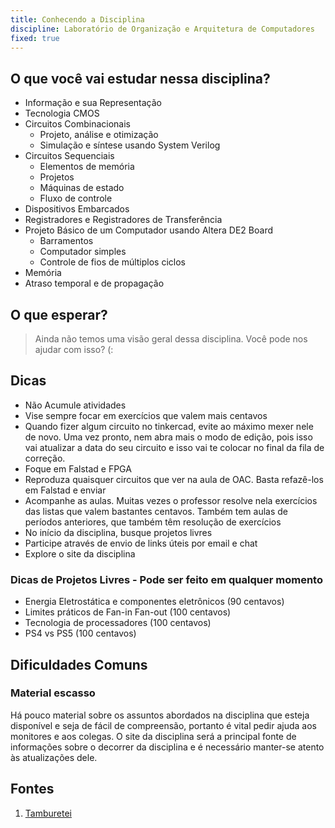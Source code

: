 ```yaml
---
title: Conhecendo a Disciplina
discipline: Laboratório de Organização e Arquitetura de Computadores 
fixed: true
---
```



## O que você vai estudar nessa disciplina?

- Informação e sua Representação 
- Tecnologia CMOS
- Circuitos Combinacionais
    - Projeto, análise e otimização 
    - Simulação e síntese usando System Verilog
- Circuitos Sequenciais 
    - Elementos de memória
    - Projetos
    - Máquinas de estado
    - Fluxo de controle
- Dispositivos Embarcados
- Registradores e Registradores de Transferência
- Projeto Básico de um Computador usando Altera DE2 Board
    - Barramentos
    - Computador simples
    - Controle de fios de múltiplos ciclos
- Memória
- Atraso temporal e de propagação

## O que esperar?

> Ainda não temos uma visão geral dessa disciplina. Você pode nos ajudar com isso? (:

## Dicas

- Não Acumule atividades
- Vise sempre focar em exercícios que valem mais centavos
- Quando fizer algum circuito no tinkercad, evite ao máximo mexer nele de novo. Uma vez pronto, nem abra mais o modo de edição, pois isso vai atualizar a data do seu circuito e isso vai te colocar no final da fila de correção.
- Foque em Falstad e FPGA
- Reproduza quaisquer circuitos que ver na aula de OAC. Basta refazê-los em Falstad e enviar
- Acompanhe as aulas. Muitas vezes o professor resolve nela exercícios das listas que valem bastantes centavos. Também tem aulas de períodos anteriores, que também têm resolução de exercícios
- No início da disciplina, busque projetos livres
- Participe através de envio de links úteis por email e chat
- Explore o site da disciplina

### Dicas de Projetos Livres - Pode ser feito em qualquer momento 
- Energia Eletrostática e componentes eletrônicos (90 centavos)
- Limites práticos de Fan-in Fan-out (100 centavos)
- Tecnologia de processadores (100 centavos)
- PS4 vs PS5 (100 centavos)

## Dificuldades Comuns

### Material escasso

Há pouco material sobre os assuntos abordados na disciplina que esteja disponível e seja de fácil de compreensão, portanto é vital pedir ajuda aos monitores e aos colegas. O site da disciplina será a principal fonte de informações sobre o decorrer da disciplina e é necessário manter-se atento às atualizações dele. 

## Fontes 

1. <a href= "https://github.com/OpenDevUFCG/Tamburetei" target="_blank"> Tamburetei </a>




